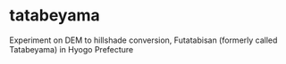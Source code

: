 # tatabeyama
Experiment on DEM to hillshade conversion, Futatabisan (formerly called Tatabeyama) in Hyogo Prefecture
